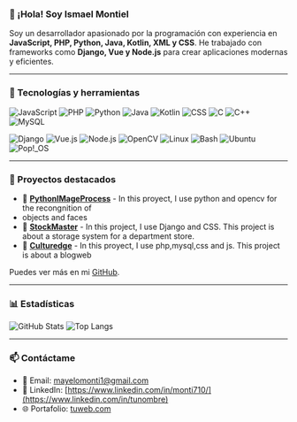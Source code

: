 ### 👋 ¡Hola! Soy Ismael Montiel 
Soy un desarrollador apasionado por la programación con experiencia en **JavaScript, PHP, Python, Java, Kotlin, XML y CSS**. He trabajado con frameworks como **Django, Vue y Node.js** para crear aplicaciones modernas y eficientes.

---

### 🚀 Tecnologías y herramientas

![JavaScript](https://img.shields.io/badge/JavaScript-F7DF1E?style=for-the-badge&logo=javascript&logoColor=black)
![PHP](https://img.shields.io/badge/PHP-777BB4?style=for-the-badge&logo=php&logoColor=white)
![Python](https://img.shields.io/badge/Python-3776AB?style=for-the-badge&logo=python&logoColor=white)
![Java](https://img.shields.io/badge/Java-007396?style=for-the-badge&logo=java&logoColor=white)
![Kotlin](https://img.shields.io/badge/Kotlin-0095D5?style=for-the-badge&logo=kotlin&logoColor=white)
![CSS](https://img.shields.io/badge/CSS-1572B6?style=for-the-badge&logo=css3&logoColor=white)
![C](https://img.shields.io/badge/c-%2300599C.svg?style=for-the-badge&logo=c&logoColor=white)
![C++](https://img.shields.io/badge/c++-%2300599C.svg?style=for-the-badge&logo=c%2B%2B&logoColor=white)
![MySQL](https://img.shields.io/badge/mysql-4479A1.svg?style=for-the-badge&logo=mysql&logoColor=white)

![Django](https://img.shields.io/badge/Django-092E20?style=for-the-badge&logo=django&logoColor=white)
![Vue.js](https://img.shields.io/badge/Vue.js-4FC08D?style=for-the-badge&logo=vue.js&logoColor=white)
![Node.js](https://img.shields.io/badge/Node.js-339933?style=for-the-badge&logo=node.js&logoColor=white)
![OpenCV](https://img.shields.io/badge/opencv-%23white.svg?style=for-the-badge&logo=opencv&logoColor=white)
![Linux](https://img.shields.io/badge/Linux-FCC624?style=for-the-badge&logo=linux&logoColor=black)
![Bash](https://img.shields.io/badge/Shell_Script-121011?style=for-the-badge&logo=gnu-bash&logoColor=white)
![Ubuntu](https://img.shields.io/badge/Ubuntu-E95420?style=for-the-badge&logo=ubuntu&logoColor=white)\
![Pop!_OS](https://img.shields.io/badge/Pop!_OS-48B9C7?style=for-the-badge&logo=popos&logoColor=white)


---

### 📌 Proyectos destacados
- 🔹 **[PythonIMageProcess]([#](https://github.com/Monti710/PythonImageProcess))** - In this proyect, I use python and opencv for the recongnition of
- objects and faces
- 🔹 **[StockMaster](#https://github.com/Monti710/StockMaster)** - In this project, I use Django and CSS. This project is about a storage system for a department store.
- 🔹 **[Culturedge](#https://github.com/Monti710/Culturedge)** - In this proyect, I use php,mysql,css and js. This project is about a blogweb

Puedes ver más en mi [GitHub](https://github.com/Monti710).

---

### 📊 Estadísticas
![GitHub Stats](https://github-readme-stats.vercel.app/api?username=TuUsuario&show_icons=true&theme=radical)
![Top Langs](https://github-readme-stats.vercel.app/api/top-langs/?username=TuUsuario&layout=compact&theme=radical)

---

### 📫 Contáctame
- 📩 Email: [mayelomonti1@gmail.com](mailto:tuemail@example.com)
- 💼 LinkedIn: [https://www.linkedin.com/in/monti710/](https://www.linkedin.com/in/tunombre)
- 🌐 Portafolio: [tuweb.com](https://tuweb.com)
